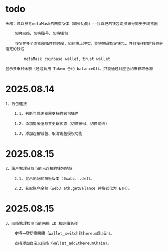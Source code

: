 # todo

    头部：可以参考metaMask的网页版本（同步功能）——我自己的钱包切换账号同步于浏览器

        切换网络、切换账号、切换钱包

        当存在多个浏览器插件的时候，如何防止冲突，能够唤醒指定钱包，并且操作的时候也是指定的钱包

            metaMask coinbase wallet、trust wallet

    显示多币种余额（通过调用 Token 合约 balanceOf）。只能通过对应合约来获取余额

# 2025.08.14

    1、钱包连接

        1.1、判断当前浏览器支持的钱包插件

        1.2、添加提示信息并更新状态（切换账号、切换网络）

        1.3、添加连接钱包、取消钱包授权功能

# 2025.08.15

    2、账户管理获取当前已连接的钱包地址

        2.1、显示地址的简短版本（0xabc...def）。

        2.2、获取账户余额（web3.eth.getBalance 并格式化为 ETH）。

# 2025.08.15

    3、网络管理检测当前网络 ID 和网络名称

        支持一键切换网络（wallet_switchEthereumChain）。

        支持添加自定义网络（wallet_addEthereumChain）。
